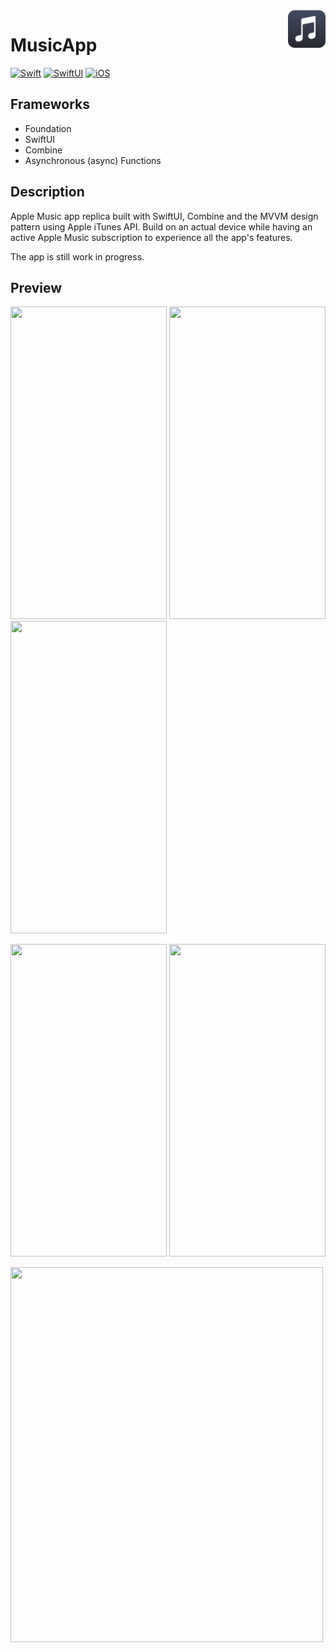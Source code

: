 <!-- HEADER -->
<img src="./Preview/AppIcon.png" width="60" align="right"/>
<h1> MusicApp </h1>

[![Swift](https://img.shields.io/badge/Swift-5.0-orange.svg?longCache=true&style=flat&logo=swift)][Swift]
[![SwiftUI](https://img.shields.io/badge/SwiftUI-3.0-blue.svg?longCache=true&style=flat&logo=swift&logoColor=blue)][Swift]
[![iOS](https://img.shields.io/badge/iOS-16.0+-lightgrey.svg?longCache=true&?style=flat&logo=apple)][iOS]




<!-- BODY -->

## Frameworks
- Foundation
- SwiftUI
- Combine
- Asynchronous (async) Functions

## Description
Apple Music app replica built with SwiftUI, Combine and the MVVM design pattern using Apple iTunes API.
Build on an actual device while having an active Apple Music subscription to experience all the app's features.

The app is still work in progress.


## Preview

<p align="left">
	<img src="./Preview/iphone-preview-1.gif" width="250" height="500"/>
	<img src="./Preview/iphone-preview-2.gif" width="250" height="500"/>
	<img src="./Preview/iphone-preview-darkmode.gif" width= "250" height="500"/>
</p>

<p align="left">
	<img src="./Preview/iphone-preview-3.gif" width="250" height="500"/>
	<img src="./Preview/iphone-preview-4.gif" width="250" height="500"/>
</p>

<p align="left">
	<img src="./Preview/ipad-preview.gif" width= "500" height="600"/>
</p>

<!-- FOOTER -->
<!-- Permanent links -->
[Swift]: https://www.swift.org
[iOS]: https://developer.apple.com/ios/
